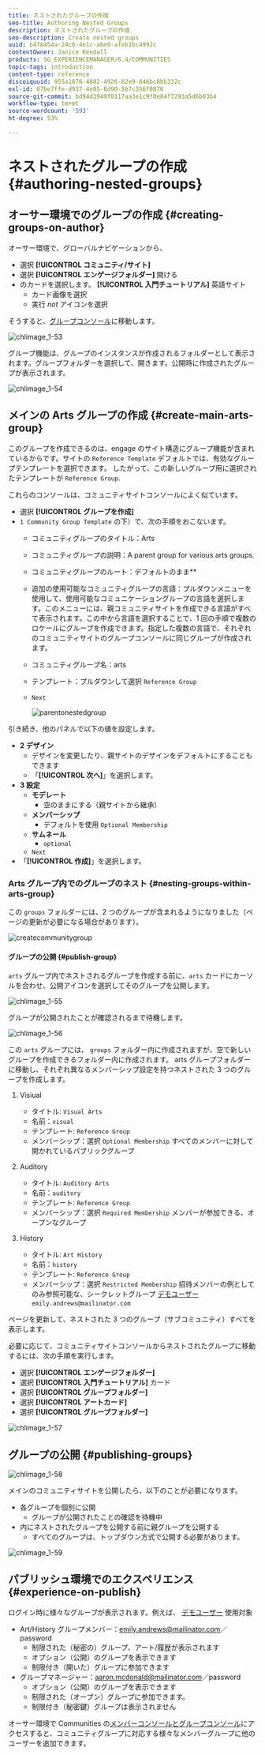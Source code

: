```yaml
---
title: ネストされたグループの作成
seo-title: Authoring Nested Groups
description: ネストされたグループの作成
seo-description: Create nested groups
uuid: b478454a-24c6-4e1c-a6e0-afeb1bc4992c
contentOwner: Janice Kendall
products: SG_EXPERIENCEMANAGER/6.4/COMMUNITIES
topic-tags: introduction
content-type: reference
discoiquuid: 955a1876-4882-4926-82e9-846bc8bb332c
exl-id: 87be7ffe-d937-4e85-8d90-5b7c356f0876
source-git-commit: bd94d3949f0117aa3e1c9f0e84f7293a5d6b03b4
workflow-type: tm+mt
source-wordcount: '593'
ht-degree: 53%

---
```


# ネストされたグループの作成 {#authoring-nested-groups}

## オーサー環境でのグループの作成 {#creating-groups-on-author}

オーサー環境で、グローバルナビゲーションから、

* 選択 **[!UICONTROL コミュニティ/サイト]**
* 選択 **[!UICONTROL エンゲージフォルダー]** 開ける
* のカードを選択します。 **[!UICONTROL 入門チュートリアル]**  英語サイト
   * カード画像を選択
   * 実行 *not* アイコンを選択

そうすると、[グループコンソール](groups.md)に移動します。

![chlimage_1-53](assets/chlimage_1-53.png)

グループ機能は、グループのインスタンスが作成されるフォルダーとして表示されます。グループフォルダーを選択して、開きます。公開時に作成されたグループが表示されます。

![chlimage_1-54](assets/chlimage_1-54.png)

## メインの Arts グループの作成 {#create-main-arts-group}

このグループを作成できるのは、engage のサイト構造にグループ機能が含まれているからです。サイトの `Reference Template` デフォルトでは、有効なグループテンプレートを選択できます。 したがって、この新しいグループ用に選択されたテンプレートが `Reference Group`.

これらのコンソールは、コミュニティサイトコンソールによく似ています。

* 選択 **[!UICONTROL グループを作成]**
*  `1 Community Group Template` の下）で、次の手順をおこないます。
   * コミュニティグループのタイトル：Arts
   * コミュニティグループの説明：A parent group for various arts groups.
   * コミュニティグループのルート：デフォルトのまま&#x200B;**
   * 追加の使用可能なコミュニティグループの言語：プルダウンメニューを使用して、使用可能なコミュニケーショングループの言語を選択します。このメニューには、親コミュニティサイトを作成できる言語がすべて表示されます。この中から言語を選択することで、1 回の手順で複数のロケールにグループを作成できます。指定した複数の言語で、それぞれのコミュニティサイトのグループコンソールに同じグループが作成されます。
   * コミュニティグループ名：arts
   * テンプレート：プルダウンして選択 `Reference Group`
   *  `Next`

      ![parentonestedgroup](assets/parenttonestedgroup.png)

引き続き、他のパネルで以下の値を設定します。

* **2 デザイン**
   * デザインを変更したり、親サイトのデザインをデフォルトにすることもできます
   * 「**[!UICONTROL 次へ]**」を選択します。
* **3 設定**
   * **モデレート**
      * 空のままにする（親サイトから継承）
   * **メンバーシップ**
      * デフォルトを使用 `Optional Membership`
   * **サムネール**
      * `optional`
   *  `Next`
* 「**[!UICONTROL 作成]**」を選択します。

### Arts グループ内でのグループのネスト {#nesting-groups-within-arts-group}

この `groups` フォルダーには、2 つのグループが含まれるようになりました（ページの更新が必要になる場合があります）。

![createcommunitygroup](assets/createcommunitygroup.png)

#### グループの公開 {#publish-group}

`arts` グループ内でネストされるグループを作成する前に、`arts` カードにカーソルを合わせ、公開アイコンを選択してそのグループを公開します。

![chlimage_1-55](assets/chlimage_1-55.png)

グループが公開されたことが確認されるまで待機します。

![chlimage_1-56](assets/chlimage_1-56.png)

この `arts` グループには、 `groups` フォルダー内に作成されますが、空で新しいグループを作成できるフォルダー内に作成されます。 arts グループフォルダーに移動し、それぞれ異なるメンバーシップ設定を持つネストされた 3 つのグループを作成します。

1. Visiual
   * タイトル: `Visual Arts`
   * 名前：`visual`
   * テンプレート: `Reference Group`
   * メンバーシップ：選択 `Optional Membership`
すべてのメンバーに対して開かれているパブリックグループ
1. Auditory
   * タイトル: `Auditory Arts`
   * 名前：`auditory`
   * テンプレート: `Reference Group`
   * メンバーシップ：選択 `Required Membership`
メンバーが参加できる、オープンなグループ

1. History

   * タイトル: `Art History`
   * 名前：`history`
   * テンプレート: `Reference Group`
   * メンバーシップ：選択 `Restricted Membership`
招待メンバーの例としてのみ参照可能な、シークレットグループ 
[デモユーザー](tutorials.md#demo-users) `emily.andrews@mailinator.com`

ページを更新して、ネストされた 3 つのグループ（サブコミュニティ）すべてを表示します。

必要に応じて、コミュニティサイトコンソールからネストされたグループに移動するには、次の手順を実行します。

* 選択 **[!UICONTROL エンゲージフォルダー]**
* 選択 **[!UICONTROL 入門チュートリアル]** カード
* 選択 **[!UICONTROL グループフォルダー]**
* 選択 **[!UICONTROL アートカード]**
* 選択 **[!UICONTROL グループフォルダー]**

![chlimage_1-57](assets/chlimage_1-57.png)

## グループの公開 {#publishing-groups}

![chlimage_1-58](assets/chlimage_1-58.png)

メインのコミュニティサイトを公開したら、以下のことが必要になります。

* 各グループを個別に公開
   * グループが公開されたことの確認を待機中
* 内にネストされたグループを公開する前に親グループを公開する
   * すべてのグループは、トップダウン方式で公開する必要があります。

![chlimage_1-59](assets/chlimage_1-59.png)

## パブリッシュ環境でのエクスペリエンス {#experience-on-publish}

ログイン時に様々なグループが表示されます。例えば、 [デモユーザー](tutorials.md#demo-users) 使用対象

* Art/History グループメンバー：emily.andrews@mailinator.com／password
   * 制限された（秘密の）グループ、アート/履歴が表示されます
   * オプション（公開）のグループを表示できます
   * 制限付き（開いた）グループに参加できます
* グループマネージャー：aaron.mcdonald@mailinator.com／password
   * オプション（公開）のグループを表示できます
   * 制限された（オープン）グループに参加できます。
   * 制限付き（秘密鍵）グループは表示されません

オーサー環境で Communities の[メンバーコンソールとグループコンソール](members.md)にアクセスすると、コミュニティグループに対応する様々なメンバーグループに他のユーザーを追加できます。
